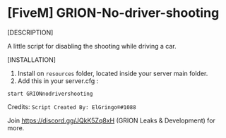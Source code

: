 # [FiveM] GRION-No-driver-shooting

[DESCRIPTION]

A little script for disabling the shooting while driving a car.

[INSTALLATION]
1) Install on `resources` folder, located inside your server main folder.
2) Add this in your server.cfg :
```
start GRIONnodrivershooting
```

Credits:
`Script Created By: ElGringo®#1088`

Join https://discord.gg/JQkK5Zq8xH (GRION Leaks & Development) for more.
